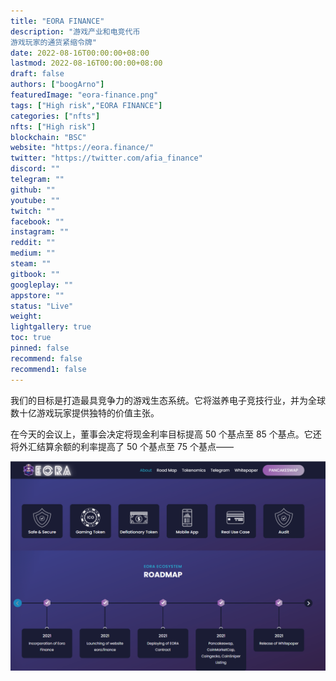 ```yaml
---
title: "EORA FINANCE"
description: "游戏产业和电竞代币
游戏玩家的通货紧缩令牌"
date: 2022-08-16T00:00:00+08:00
lastmod: 2022-08-16T00:00:00+08:00
draft: false
authors: ["boogArno"]
featuredImage: "eora-finance.png"
tags: ["High risk","EORA FINANCE"]
categories: ["nfts"]
nfts: ["High risk"]
blockchain: "BSC"
website: "https://eora.finance/"
twitter: "https://twitter.com/afia_finance"
discord: ""
telegram: ""
github: ""
youtube: ""
twitch: ""
facebook: ""
instagram: ""
reddit: ""
medium: ""
steam: ""
gitbook: ""
googleplay: ""
appstore: ""
status: "Live"
weight: 
lightgallery: true
toc: true
pinned: false
recommend: false
recommend1: false
---
```

我们的目标是打造最具竞争力的游戏生态系统。它将滋养电子竞技行业，并为全球数十亿游戏玩家提供独特的价值主张。

在今天的会议上，董事会决定将现金利率目标提高 50 个基点至 85 个基点。它还将外汇结算余额的利率提高了 50 个基点至 75 个基点——

![eorafinance-dapp-defi-bsc-image1_12a9bca96ca9fd80781f23ee263c1cee](eorafinance-dapp-defi-bsc-image1_12a9bca96ca9fd80781f23ee263c1cee.png)